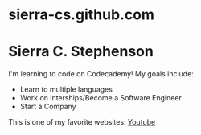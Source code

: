 # sierra-cs.github.com
<!DOCTYPE html>
<html>
<head>
  <title>My Journey to Success</title>
  <link href="./resources/css/index.css" type="text/css" rel="stylesheet">
</head>
<body>
    <h1>Sierra C. Stephenson</h1>
    <p>I'm learning to code on Codecademy! My goals include:</p>
    <ul>
      <li>Learn to multiple languages</li>
      <li>Work on interships/Become a Software Engineer</li>
      <li>Start a Company</li>
    </ul>
    <p>This is one of my favorite websites: <a href="https://www.youtube.com" target="_blank">Youtube</a></p
 
</body>
</html>
